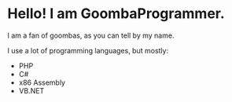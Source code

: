# Hello! I am GoombaProgrammer.

I am a fan of goombas, as you can tell by my name.

I use a lot of programming languages, but mostly:

- PHP
- C#
- x86 Assembly
- VB.NET
